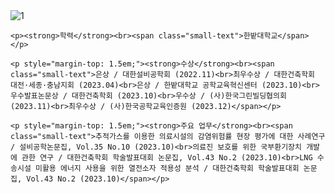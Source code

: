 <!DOCTYPE html>
<html lang="en">
<head>
    <meta charset="UTF-8">
    <meta http-equiv="X-UA-Compatible" content="IE=edge">
    <meta name="viewport" content="width=device-width, initial-scale=1.0">
    <title>Portfolio</title>
</head>
<body>
    <img src="./file:///C:/Users/ekfrb/OneDrive/%EB%B0%94%ED%83%95%20%ED%99%94%EB%A9%B4/1.jpg" alt="1">
    
    <p><strong>학력</strong><br><span class="small-text">한밭대학교</span></p>

    <p style="margin-top: 1.5em;"><strong>수상</strong><br><span class="small-text">은상 / 대한설비공학회 (2022.11)<br>최우수상 / 대한건축학회 대전·세종·충남지회 (2023.04)<br>은상 / 한밭대학교 공학교육혁신센터 (2023.10)<br>우수발표논문상 / 대한건축학회 (2023.10)<br>우수상 / (사)한국그린빌딩협의회 (2023.11)<br>최우수상 / (사)한국공학교육인증원 (2023.12)</span></p>

    <p style="margin-top: 1.5em;"><strong>주요 업무</strong><br><span class="small-text">추적가스를 이용한 의료시설의 감염위험률 현장 평가에 대한 사례연구 / 설비공학논문집, Vol.35 No.10 (2023.10)<br>의료진 보호를 위한 국부환기장치 개발에 관한 연구 / 대한건축학회 학술발표대회 논문집, Vol.43 No.2 (2023.10)<br>LNG 수송시설 미활용 에너지 사용을 위한 열전소자 적용성 분석 / 대한건축학회 학술발표대회 논문집, Vol.43 No.2 (2023.10)</span></p>
</body>
</html>
